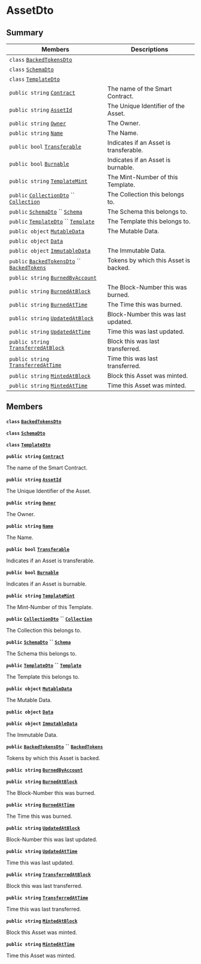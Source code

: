 # AssetDto

## Summary

| Members                                                                                                                                                                                                                                                                                                                                               | Descriptions                           |
| ----------------------------------------------------------------------------------------------------------------------------------------------------------------------------------------------------------------------------------------------------------------------------------------------------------------------------------------------------- | -------------------------------------- |
| `class` [`BackedTokensDto`](AtomicMarketApiClient--Auctions--AuctionDto--DataDto--AssetDto--BackedTokensDto.md)                                                                                                                                                                                                                                       |                                        |
| `class` [`SchemaDto`](AtomicMarketApiClient--Auctions--AuctionDto--DataDto--AssetDto--SchemaDto.md)                                                                                                                                                                                                                                                   |                                        |
| `class` [`TemplateDto`](AtomicMarketApiClient--Auctions--AuctionDto--DataDto--AssetDto--TemplateDto.md)                                                                                                                                                                                                                                               |                                        |
| `public string` [`Contract`](AtomicMarketApiClient--Auctions--AuctionDto--DataDto--AssetDto.md#class\_atomic\_market\_api\_client\_1\_1\_auctions\_1\_1\_auction\_dto\_1\_1\_data\_dto\_1\_1\_asset\_dto\_1a9b4baf8484b98d89513d7776a8877d0e)                                                                                                         | The name of the Smart Contract.        |
| `public string` [`AssetId`](AtomicMarketApiClient--Auctions--AuctionDto--DataDto--AssetDto.md#class\_atomic\_market\_api\_client\_1\_1\_auctions\_1\_1\_auction\_dto\_1\_1\_data\_dto\_1\_1\_asset\_dto\_1a0066ff0d119e607c3ec5491c7aac86ff)                                                                                                          | The Unique Identifier of the Asset.    |
| `public string` [`Owner`](AtomicMarketApiClient--Auctions--AuctionDto--DataDto--AssetDto.md#class\_atomic\_market\_api\_client\_1\_1\_auctions\_1\_1\_auction\_dto\_1\_1\_data\_dto\_1\_1\_asset\_dto\_1a2bb39ac02455d05833c5f88b6ddc87ee)                                                                                                            | The Owner.                             |
| `public string` [`Name`](AtomicMarketApiClient--Auctions--AuctionDto--DataDto--AssetDto.md#class\_atomic\_market\_api\_client\_1\_1\_auctions\_1\_1\_auction\_dto\_1\_1\_data\_dto\_1\_1\_asset\_dto\_1a7ee9065718e6628dc7791b756fa6c0f9)                                                                                                             | The Name.                              |
| `public bool` [`Transferable`](AtomicMarketApiClient--Auctions--AuctionDto--DataDto--AssetDto.md#class\_atomic\_market\_api\_client\_1\_1\_auctions\_1\_1\_auction\_dto\_1\_1\_data\_dto\_1\_1\_asset\_dto\_1ab0a2025837cfad369c22e114d1c93d42)                                                                                                       | Indicates if an Asset is transferable. |
| `public bool` [`Burnable`](AtomicMarketApiClient--Auctions--AuctionDto--DataDto--AssetDto.md#class\_atomic\_market\_api\_client\_1\_1\_auctions\_1\_1\_auction\_dto\_1\_1\_data\_dto\_1\_1\_asset\_dto\_1a50c30f69b54db362be32720d5cc433bd)                                                                                                           | Indicates if an Asset is burnable.     |
| `public string` [`TemplateMint`](AtomicMarketApiClient--Auctions--AuctionDto--DataDto--AssetDto.md#class\_atomic\_market\_api\_client\_1\_1\_auctions\_1\_1\_auction\_dto\_1\_1\_data\_dto\_1\_1\_asset\_dto\_1a82c766587c3554c5c8b1b16e2cf29799)                                                                                                     | The Mint-Number of this Template.      |
| `public` [`CollectionDto`](AtomicMarketApiClient--Auctions--AuctionDto--DataDto--CollectionDto.md) `` [`Collection`](AtomicMarketApiClient--Auctions--AuctionDto--DataDto--AssetDto.md#class\_atomic\_market\_api\_client\_1\_1\_auctions\_1\_1\_auction\_dto\_1\_1\_data\_dto\_1\_1\_asset\_dto\_1ac6d9b0c1cef1d8ad020fa9b6fc1c3319)                 | The Collection this belongs to.        |
| `public` [`SchemaDto`](AtomicMarketApiClient--Auctions--AuctionDto--DataDto--AssetDto--SchemaDto.md) `` [`Schema`](AtomicMarketApiClient--Auctions--AuctionDto--DataDto--AssetDto.md#class\_atomic\_market\_api\_client\_1\_1\_auctions\_1\_1\_auction\_dto\_1\_1\_data\_dto\_1\_1\_asset\_dto\_1ad93c55d7b2a8254b86543bda80750a31)                   | The Schema this belongs to.            |
| `public` [`TemplateDto`](AtomicMarketApiClient--Auctions--AuctionDto--DataDto--AssetDto--TemplateDto.md) `` [`Template`](AtomicMarketApiClient--Auctions--AuctionDto--DataDto--AssetDto.md#class\_atomic\_market\_api\_client\_1\_1\_auctions\_1\_1\_auction\_dto\_1\_1\_data\_dto\_1\_1\_asset\_dto\_1a8d65cc2a5ff793ff3eb7a51b7d72e43f)             | The Template this belongs to.          |
| `public object` [`MutableData`](AtomicMarketApiClient--Auctions--AuctionDto--DataDto--AssetDto.md#class\_atomic\_market\_api\_client\_1\_1\_auctions\_1\_1\_auction\_dto\_1\_1\_data\_dto\_1\_1\_asset\_dto\_1a517f1227ead52951840392f73f535a52)                                                                                                      | The Mutable Data.                      |
| `public object` [`Data`](AtomicMarketApiClient--Auctions--AuctionDto--DataDto--AssetDto.md#class\_atomic\_market\_api\_client\_1\_1\_auctions\_1\_1\_auction\_dto\_1\_1\_data\_dto\_1\_1\_asset\_dto\_1a248bfced8a2a84c147f9b20efe3e669a)                                                                                                             |                                        |
| `public object` [`ImmutableData`](AtomicMarketApiClient--Auctions--AuctionDto--DataDto--AssetDto.md#class\_atomic\_market\_api\_client\_1\_1\_auctions\_1\_1\_auction\_dto\_1\_1\_data\_dto\_1\_1\_asset\_dto\_1a9fed56023309e1abafab5d3a66612ffd)                                                                                                    | The Immutable Data.                    |
| `public` [`BackedTokensDto`](AtomicMarketApiClient--Auctions--AuctionDto--DataDto--AssetDto--BackedTokensDto.md) `` [`BackedTokens`](AtomicMarketApiClient--Auctions--AuctionDto--DataDto--AssetDto.md#class\_atomic\_market\_api\_client\_1\_1\_auctions\_1\_1\_auction\_dto\_1\_1\_data\_dto\_1\_1\_asset\_dto\_1ace4511d1490d9905e3f19026c18dbc96) | Tokens by which this Asset is backed.  |
| `public string` [`BurnedByAccount`](AtomicMarketApiClient--Auctions--AuctionDto--DataDto--AssetDto.md#class\_atomic\_market\_api\_client\_1\_1\_auctions\_1\_1\_auction\_dto\_1\_1\_data\_dto\_1\_1\_asset\_dto\_1aa5cda192438e7fb3d7476fd141781f01)                                                                                                  |                                        |
| `public string` [`BurnedAtBlock`](AtomicMarketApiClient--Auctions--AuctionDto--DataDto--AssetDto.md#class\_atomic\_market\_api\_client\_1\_1\_auctions\_1\_1\_auction\_dto\_1\_1\_data\_dto\_1\_1\_asset\_dto\_1a33628aede1491a3c2ee851bc168ef66d)                                                                                                    | The Block-Number this was burned.      |
| `public string` [`BurnedAtTime`](AtomicMarketApiClient--Auctions--AuctionDto--DataDto--AssetDto.md#class\_atomic\_market\_api\_client\_1\_1\_auctions\_1\_1\_auction\_dto\_1\_1\_data\_dto\_1\_1\_asset\_dto\_1a664d94dbbc9b356664c27342061abbe7)                                                                                                     | The Time this was burned.              |
| `public string` [`UpdatedAtBlock`](AtomicMarketApiClient--Auctions--AuctionDto--DataDto--AssetDto.md#class\_atomic\_market\_api\_client\_1\_1\_auctions\_1\_1\_auction\_dto\_1\_1\_data\_dto\_1\_1\_asset\_dto\_1a6bb57b5afa05403c9d9c39296178c9ef)                                                                                                   | Block-Number this was last updated.    |
| `public string` [`UpdatedAtTime`](AtomicMarketApiClient--Auctions--AuctionDto--DataDto--AssetDto.md#class\_atomic\_market\_api\_client\_1\_1\_auctions\_1\_1\_auction\_dto\_1\_1\_data\_dto\_1\_1\_asset\_dto\_1a72262f869452135882a475b6636de902)                                                                                                    | Time this was last updated.            |
| `public string` [`TransferredAtBlock`](AtomicMarketApiClient--Auctions--AuctionDto--DataDto--AssetDto.md#class\_atomic\_market\_api\_client\_1\_1\_auctions\_1\_1\_auction\_dto\_1\_1\_data\_dto\_1\_1\_asset\_dto\_1ab2e154e0d51a36f9dd001bd6ccda4571)                                                                                               | Block this was last transferred.       |
| `public string` [`TransferredAtTime`](AtomicMarketApiClient--Auctions--AuctionDto--DataDto--AssetDto.md#class\_atomic\_market\_api\_client\_1\_1\_auctions\_1\_1\_auction\_dto\_1\_1\_data\_dto\_1\_1\_asset\_dto\_1abaf0a7b245b0a4891c81c278b57898b7)                                                                                                | Time this was last transferred.        |
| `public string` [`MintedAtBlock`](AtomicMarketApiClient--Auctions--AuctionDto--DataDto--AssetDto.md#class\_atomic\_market\_api\_client\_1\_1\_auctions\_1\_1\_auction\_dto\_1\_1\_data\_dto\_1\_1\_asset\_dto\_1aece51bb353a548fed2f074df53cc3dc2)                                                                                                    | Block this Asset was minted.           |
| `public string` [`MintedAtTime`](AtomicMarketApiClient--Auctions--AuctionDto--DataDto--AssetDto.md#class\_atomic\_market\_api\_client\_1\_1\_auctions\_1\_1\_auction\_dto\_1\_1\_data\_dto\_1\_1\_asset\_dto\_1a02bd8923fc7b1802cd28ec5286c14d0e)                                                                                                     | Time this Asset was minted.            |

## Members

**`class`** [**`BackedTokensDto`**](AtomicMarketApiClient--Auctions--AuctionDto--DataDto--AssetDto--BackedTokensDto.md)

**`class`** [**`SchemaDto`**](AtomicMarketApiClient--Auctions--AuctionDto--DataDto--AssetDto--SchemaDto.md)

**`class`** [**`TemplateDto`**](AtomicMarketApiClient--Auctions--AuctionDto--DataDto--AssetDto--TemplateDto.md)

**`public string`** [**`Contract`**](AtomicMarketApiClient--Auctions--AuctionDto--DataDto--AssetDto.md#class\_atomic\_market\_api\_client\_1\_1\_auctions\_1\_1\_auction\_dto\_1\_1\_data\_dto\_1\_1\_asset\_dto\_1a9b4baf8484b98d89513d7776a8877d0e)

The name of the Smart Contract.

**`public string`** [**`AssetId`**](AtomicMarketApiClient--Auctions--AuctionDto--DataDto--AssetDto.md#class\_atomic\_market\_api\_client\_1\_1\_auctions\_1\_1\_auction\_dto\_1\_1\_data\_dto\_1\_1\_asset\_dto\_1a0066ff0d119e607c3ec5491c7aac86ff)

The Unique Identifier of the Asset.

**`public string`** [**`Owner`**](AtomicMarketApiClient--Auctions--AuctionDto--DataDto--AssetDto.md#class\_atomic\_market\_api\_client\_1\_1\_auctions\_1\_1\_auction\_dto\_1\_1\_data\_dto\_1\_1\_asset\_dto\_1a2bb39ac02455d05833c5f88b6ddc87ee)

The Owner.

**`public string`** [**`Name`**](AtomicMarketApiClient--Auctions--AuctionDto--DataDto--AssetDto.md#class\_atomic\_market\_api\_client\_1\_1\_auctions\_1\_1\_auction\_dto\_1\_1\_data\_dto\_1\_1\_asset\_dto\_1a7ee9065718e6628dc7791b756fa6c0f9)

The Name.

**`public bool`** [**`Transferable`**](AtomicMarketApiClient--Auctions--AuctionDto--DataDto--AssetDto.md#class\_atomic\_market\_api\_client\_1\_1\_auctions\_1\_1\_auction\_dto\_1\_1\_data\_dto\_1\_1\_asset\_dto\_1ab0a2025837cfad369c22e114d1c93d42)

Indicates if an Asset is transferable.

**`public bool`** [**`Burnable`**](AtomicMarketApiClient--Auctions--AuctionDto--DataDto--AssetDto.md#class\_atomic\_market\_api\_client\_1\_1\_auctions\_1\_1\_auction\_dto\_1\_1\_data\_dto\_1\_1\_asset\_dto\_1a50c30f69b54db362be32720d5cc433bd)

Indicates if an Asset is burnable.

**`public string`** [**`TemplateMint`**](AtomicMarketApiClient--Auctions--AuctionDto--DataDto--AssetDto.md#class\_atomic\_market\_api\_client\_1\_1\_auctions\_1\_1\_auction\_dto\_1\_1\_data\_dto\_1\_1\_asset\_dto\_1a82c766587c3554c5c8b1b16e2cf29799)

The Mint-Number of this Template.

**`public`** [**`CollectionDto`**](AtomicMarketApiClient--Auctions--AuctionDto--DataDto--CollectionDto.md) **``** [**`Collection`**](AtomicMarketApiClient--Auctions--AuctionDto--DataDto--AssetDto.md#class\_atomic\_market\_api\_client\_1\_1\_auctions\_1\_1\_auction\_dto\_1\_1\_data\_dto\_1\_1\_asset\_dto\_1ac6d9b0c1cef1d8ad020fa9b6fc1c3319)

The Collection this belongs to.

**`public`** [**`SchemaDto`**](AtomicMarketApiClient--Auctions--AuctionDto--DataDto--AssetDto--SchemaDto.md) **``** [**`Schema`**](AtomicMarketApiClient--Auctions--AuctionDto--DataDto--AssetDto.md#class\_atomic\_market\_api\_client\_1\_1\_auctions\_1\_1\_auction\_dto\_1\_1\_data\_dto\_1\_1\_asset\_dto\_1ad93c55d7b2a8254b86543bda80750a31)

The Schema this belongs to.

**`public`** [**`TemplateDto`**](AtomicMarketApiClient--Auctions--AuctionDto--DataDto--AssetDto--TemplateDto.md) **``** [**`Template`**](AtomicMarketApiClient--Auctions--AuctionDto--DataDto--AssetDto.md#class\_atomic\_market\_api\_client\_1\_1\_auctions\_1\_1\_auction\_dto\_1\_1\_data\_dto\_1\_1\_asset\_dto\_1a8d65cc2a5ff793ff3eb7a51b7d72e43f)

The Template this belongs to.

**`public object`** [**`MutableData`**](AtomicMarketApiClient--Auctions--AuctionDto--DataDto--AssetDto.md#class\_atomic\_market\_api\_client\_1\_1\_auctions\_1\_1\_auction\_dto\_1\_1\_data\_dto\_1\_1\_asset\_dto\_1a517f1227ead52951840392f73f535a52)

The Mutable Data.

**`public object`** [**`Data`**](AtomicMarketApiClient--Auctions--AuctionDto--DataDto--AssetDto.md#class\_atomic\_market\_api\_client\_1\_1\_auctions\_1\_1\_auction\_dto\_1\_1\_data\_dto\_1\_1\_asset\_dto\_1a248bfced8a2a84c147f9b20efe3e669a)

**`public object`** [**`ImmutableData`**](AtomicMarketApiClient--Auctions--AuctionDto--DataDto--AssetDto.md#class\_atomic\_market\_api\_client\_1\_1\_auctions\_1\_1\_auction\_dto\_1\_1\_data\_dto\_1\_1\_asset\_dto\_1a9fed56023309e1abafab5d3a66612ffd)

The Immutable Data.

**`public`** [**`BackedTokensDto`**](AtomicMarketApiClient--Auctions--AuctionDto--DataDto--AssetDto--BackedTokensDto.md) **``** [**`BackedTokens`**](AtomicMarketApiClient--Auctions--AuctionDto--DataDto--AssetDto.md#class\_atomic\_market\_api\_client\_1\_1\_auctions\_1\_1\_auction\_dto\_1\_1\_data\_dto\_1\_1\_asset\_dto\_1ace4511d1490d9905e3f19026c18dbc96)

Tokens by which this Asset is backed.

**`public string`** [**`BurnedByAccount`**](AtomicMarketApiClient--Auctions--AuctionDto--DataDto--AssetDto.md#class\_atomic\_market\_api\_client\_1\_1\_auctions\_1\_1\_auction\_dto\_1\_1\_data\_dto\_1\_1\_asset\_dto\_1aa5cda192438e7fb3d7476fd141781f01)

**`public string`** [**`BurnedAtBlock`**](AtomicMarketApiClient--Auctions--AuctionDto--DataDto--AssetDto.md#class\_atomic\_market\_api\_client\_1\_1\_auctions\_1\_1\_auction\_dto\_1\_1\_data\_dto\_1\_1\_asset\_dto\_1a33628aede1491a3c2ee851bc168ef66d)

The Block-Number this was burned.

**`public string`** [**`BurnedAtTime`**](AtomicMarketApiClient--Auctions--AuctionDto--DataDto--AssetDto.md#class\_atomic\_market\_api\_client\_1\_1\_auctions\_1\_1\_auction\_dto\_1\_1\_data\_dto\_1\_1\_asset\_dto\_1a664d94dbbc9b356664c27342061abbe7)

The Time this was burned.

**`public string`** [**`UpdatedAtBlock`**](AtomicMarketApiClient--Auctions--AuctionDto--DataDto--AssetDto.md#class\_atomic\_market\_api\_client\_1\_1\_auctions\_1\_1\_auction\_dto\_1\_1\_data\_dto\_1\_1\_asset\_dto\_1a6bb57b5afa05403c9d9c39296178c9ef)

Block-Number this was last updated.

**`public string`** [**`UpdatedAtTime`**](AtomicMarketApiClient--Auctions--AuctionDto--DataDto--AssetDto.md#class\_atomic\_market\_api\_client\_1\_1\_auctions\_1\_1\_auction\_dto\_1\_1\_data\_dto\_1\_1\_asset\_dto\_1a72262f869452135882a475b6636de902)

Time this was last updated.

**`public string`** [**`TransferredAtBlock`**](AtomicMarketApiClient--Auctions--AuctionDto--DataDto--AssetDto.md#class\_atomic\_market\_api\_client\_1\_1\_auctions\_1\_1\_auction\_dto\_1\_1\_data\_dto\_1\_1\_asset\_dto\_1ab2e154e0d51a36f9dd001bd6ccda4571)

Block this was last transferred.

**`public string`** [**`TransferredAtTime`**](AtomicMarketApiClient--Auctions--AuctionDto--DataDto--AssetDto.md#class\_atomic\_market\_api\_client\_1\_1\_auctions\_1\_1\_auction\_dto\_1\_1\_data\_dto\_1\_1\_asset\_dto\_1abaf0a7b245b0a4891c81c278b57898b7)

Time this was last transferred.

**`public string`** [**`MintedAtBlock`**](AtomicMarketApiClient--Auctions--AuctionDto--DataDto--AssetDto.md#class\_atomic\_market\_api\_client\_1\_1\_auctions\_1\_1\_auction\_dto\_1\_1\_data\_dto\_1\_1\_asset\_dto\_1aece51bb353a548fed2f074df53cc3dc2)

Block this Asset was minted.

**`public string`** [**`MintedAtTime`**](AtomicMarketApiClient--Auctions--AuctionDto--DataDto--AssetDto.md#class\_atomic\_market\_api\_client\_1\_1\_auctions\_1\_1\_auction\_dto\_1\_1\_data\_dto\_1\_1\_asset\_dto\_1a02bd8923fc7b1802cd28ec5286c14d0e)

Time this Asset was minted.
